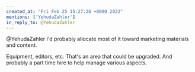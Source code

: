 ```yaml
---
created_at: "Fri Feb 25 15:27:26 +0000 2022"
mentions: ['YehudaZahler']
in_reply_to: @YehudaZahler
---
```


@YehudaZahler I'd probably allocate most of it toward marketing materials and content.

Equipment, editors, etc. That's an area that could be upgraded. And probably a part time hire to help manage various aspects.